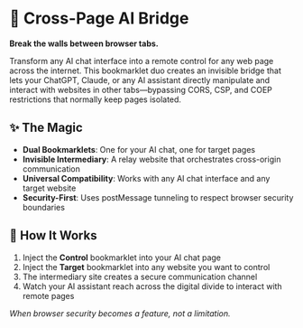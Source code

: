 # 🔗 Cross-Page AI Bridge

**Break the walls between browser tabs.**

Transform any AI chat interface into a remote control for any web page across the internet. This bookmarklet duo creates an invisible bridge that lets your ChatGPT, Claude, or any AI assistant directly manipulate and interact with websites in other tabs—bypassing CORS, CSP, and COEP restrictions that normally keep pages isolated.

## ✨ The Magic

- **Dual Bookmarklets**: One for your AI chat, one for target pages
- **Invisible Intermediary**: A relay website that orchestrates cross-origin communication
- **Universal Compatibility**: Works with any AI chat interface and any target website
- **Security-First**: Uses postMessage tunneling to respect browser security boundaries

## 🚀 How It Works

1. Inject the **Control** bookmarklet into your AI chat page
2. Inject the **Target** bookmarklet into any website you want to control
3. The intermediary site creates a secure communication channel
4. Watch your AI assistant reach across the digital divide to interact with remote pages

*When browser security becomes a feature, not a limitation.*